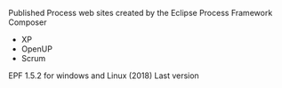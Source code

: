 Published Process web sites created by the Eclipse Process Framework Composer
- XP
- OpenUP
- Scrum

EPF 1.5.2 for windows and Linux (2018) Last version
